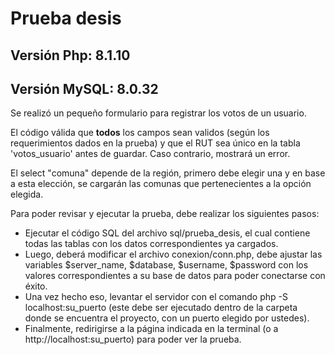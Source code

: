 # Prueba desis

## Versión Php: 8.1.10 

## Versión MySQL: 8.0.32

Se realizó un pequeño formulario para registrar los votos de un usuario.

El código válida que **todos** los campos sean validos (según los requerimientos dados en la prueba) y que el RUT sea único en la tabla \'votos_usuario\' antes de guardar. Caso contrario, mostrará un error. 

El select \"comuna\" depende de la región,
primero debe elegir una y en base a esta elección, se cargarán las
comunas que pertenecientes a la opción elegida.

Para poder revisar y ejecutar la prueba, debe realizar los siguientes pasos:

- Ejecutar el código SQL del archivo sql/prueba_desis, el cual contiene todas las tablas con los datos correspondientes ya cargados. 
- Luego, deberá modificar el archivo conexion/conn.php, debe ajustar las variables \$server_name, \$database, \$username, \$password con los valores correspondientes a su base de datos para poder conectarse con éxito. 
- Una vez hecho eso, levantar el servidor con el comando php -S localhost:su_puerto (este debe ser ejecutado dentro de la carpeta donde se encuentra el proyecto, con un puerto elegido por ustedes).
- Finalmente, redirigirse a la página indicada en la terminal (o a http://localhost:su_puerto) para poder ver la prueba.
